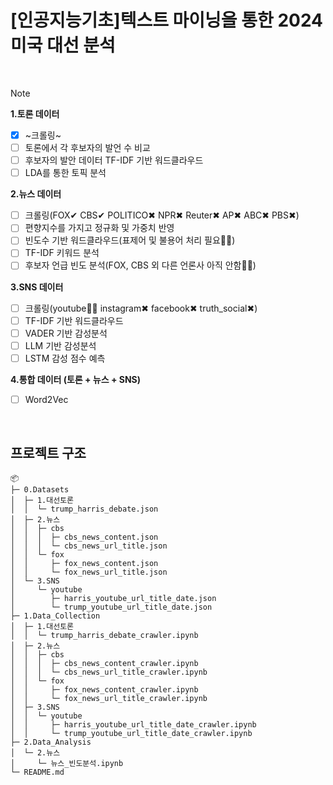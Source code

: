 # [인공지능기초]텍스트 마이닝을 통한 2024 미국 대선 분석 

<br>

> [!NOTE]
> **1.토론 데이터**
> - [X] ~크롤링~
> - [ ] 토론에서 각 후보자의 발언 수 비교
> - [ ] 후보자의 발안 데이터 TF-IDF 기반 워드클라우드
> - [ ] LDA를 통한 토픽 분석
> 
> **2.뉴스 데이터**
> - [ ] 크롤링(FOX✔  CBS✔ POLITICO✖ NPR✖ Reuter✖ AP✖ ABC✖ PBS✖)
> - [ ] 편향지수를 가지고 정규화 및 가중치 반영
> - [ ] 빈도수 기반 워드클라우드(표제어 및 불용어 처리 필요🏃‍♀️)
> - [ ] TF-IDF 키워드 분석
> - [ ] 후보자 언급 빈도 분석(FOX, CBS 외 다른 언론사 아직 안함🏃‍♀️)
> 
> **3.SNS 데이터**
> - [ ] 크롤링(youtube🏃‍♀️ instagram✖ facebook✖ truth_social✖) 
> - [ ] TF-IDF 기반 워드클라우드
> - [ ] VADER 기반 감성분석
> - [ ] LLM 기반 감성분석
> - [ ] LSTM 감성 점수 예측
> 
> **4.통합 데이터 (토론 + 뉴스 + SNS)**
> - [ ] Word2Vec


<br>


## 프로젝트 구조

```
📦 
├─ 0.Datasets
│  ├─ 1.대선토론
│  │  └─ trump_harris_debate.json
│  ├─ 2.뉴스
│  │  ├─ cbs
│  │  │  ├─ cbs_news_content.json
│  │  │  └─ cbs_news_url_title.json
│  │  └─ fox
│  │     ├─ fox_news_content.json
│  │     └─ fox_news_url_title.json
│  └─ 3.SNS
│     └─ youtube
│        ├─ harris_youtube_url_title_date.json
│        └─ trump_youtube_url_title_date.json
├─ 1.Data_Collection
│  ├─ 1.대선토론
│  │  └─ trump_harris_debate_crawler.ipynb
│  ├─ 2.뉴스
│  │  ├─ cbs
│  │  │  ├─ cbs_news_content_crawler.ipynb
│  │  │  └─ cbs_news_url_title_crawler.ipynb
│  │  └─ fox
│  │     ├─ fox_news_content_crawler.ipynb
│  │     └─ fox_news_url_title_crawler.ipynb
│  ├─ 3.SNS
│  │  └─ youtube
│  │     ├─ harris_youtube_url_title_date_crawler.ipynb
│  │     └─ trump_youtube_url_title_date_crawler.ipynb
├─ 2.Data_Analysis
│  └─ 2.뉴스
│     └─ 뉴스_빈도분석.ipynb
└─ README.md
```

